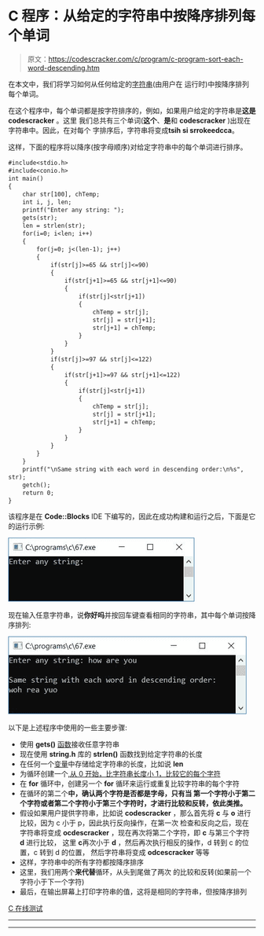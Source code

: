 # C 程序：从给定的字符串中按降序排列每个单词

> 原文：<https://codescracker.com/c/program/c-program-sort-each-word-descending.htm>

在本文中，我们将学习如何从任何给定的[字符串](/c/c-strings.htm)(由用户在 运行时)中按降序排列每个单词。

在这个程序中，每个单词都是按字符排序的，例如，如果用户给定的字符串是**这是 codescracker** 。这里 我们总共有三个单词(**这个**、**是**和 **codescracker** )出现在字符串中。因此，在对每个 字排序后，字符串将变成**tsih si srrokeedcca**。

这样，下面的程序将以降序(按字母顺序)对给定字符串中的每个单词进行排序。

```
#include<stdio.h>
#include<conio.h>
int main()
{
    char str[100], chTemp;
    int i, j, len;
    printf("Enter any string: ");
    gets(str);
    len = strlen(str);
    for(i=0; i<len; i++)
    {
        for(j=0; j<(len-1); j++)
        {
            if(str[j]>=65 && str[j]<=90)
            {
                if(str[j+1]>=65 && str[j+1]<=90)
                {
                    if(str[j]<str[j+1])
                    {
                        chTemp = str[j];
                        str[j] = str[j+1];
                        str[j+1] = chTemp;
                    }
                }
            }
            if(str[j]>=97 && str[j]<=122)
            {
                if(str[j+1]>=97 && str[j+1]<=122)
                {
                    if(str[j]<str[j+1])
                    {
                        chTemp = str[j];
                        str[j] = str[j+1];
                        str[j+1] = chTemp;
                    }
                }
            }
        }
    }
    printf("\nSame string with each word in descending order:\n%s", str);
    getch();
    return 0;
}
```

该程序是在 **Code::Blocks** IDE 下编写的，因此在成功构建和运行之后，下面是它的运行示例:

![c sort each word in descending order](img/85c908678a7e3548979a75ddb6a0271d.png)

现在输入任意字符串，说**你好吗**并按回车键查看相同的字符串，其中每个单词按降序排列:

![sort each word in descending order c](img/9a4b63909371c9849e5ce09a86b02451.png)

以下是上述程序中使用的一些主要步骤:

*   使用 **gets()** [函数](/c/c-functions.htm)接收任意字符串
*   现在使用 **string.h** 库的 **strlen()** 函数找到给定字符串的长度
*   在任何一个[变量](/c/c-variables.htm)中存储给定字符串的长度，比如说 **len**
*   为循环创建一个[,从 0 开始，比字符串长度小 1，比较它的每个字符](/c/c-for-loop.htm)
*   在 **for** 循环中，创建另一个 **for** 循环来运行或重复比较字符串的每个字符
*   在循环的第二个**中，确认两个字符是否都是字母，只有当 第一个字符小于第二个字符或者第二个字符小于第三个字符时，才进行比较和反转，依此类推。**
*   假设如果用户提供字符串，比如说 **codescracker** ，那么首先将 **c** 与 **o** 进行比较，因为 c 小于 p，因此执行反向操作，在第一次 检查和反向之后，现在字符串将变成 **ocdescracker** ，现在再次将第二个字符，即 **c** 与第三个字符 **d** 进行比较， 这里 **c**再次小于 **d** ，然后再次执行相反的操作，d 转到 c 的位置，c 转到 d 的位置， 然后字符串将变成 **odcescracker** 等等
*   这样，字符串中的所有字符都按降序排序
*   这里，我们用两个**来代替**循环，从头到尾做了两次 的比较和反转(如果前一个字符小于下一个字符)
*   最后，在输出屏幕上打印字符串的值，这将是相同的字符串，但按降序排列

[C 在线测试](/exam/showtest.php?subid=2)

* * *

* * *